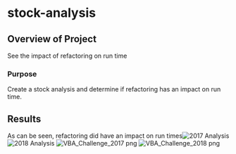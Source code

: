 # stock-analysis

## Overview of Project
See the impact of refactoring on run time

### Purpose
Create a stock analysis and determine if refactoring has an impact on run time.
	
## Results
As can be seen, refactoring did have an impact on run times![2017 Analysis](https://user-images.githubusercontent.com/100659114/159203504-54330e5f-236a-4f21-b8a8-5a10b67f578b.png)
![2018 Analysis](https://user-images.githubusercontent.com/100659114/159203511-3395b7de-911f-4f24-b42b-ce884353b1d7.png)
![VBA_Challenge_2017 png](https://user-images.githubusercontent.com/100659114/159203526-247d8eb9-adcc-4f2f-bb7a-0953133df79b.png)
![VBA_Challenge_2018 png](https://user-images.githubusercontent.com/100659114/159203529-d40881e7-c305-4e17-9ece-c7b80816fa2b.png)
